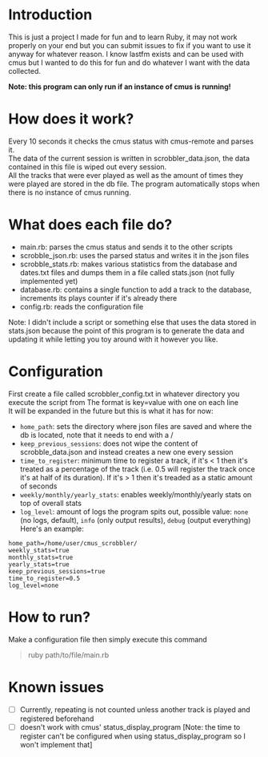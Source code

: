 # Introduction
This is just a project I made for fun and to learn Ruby, it may not work properly on your end but you can submit issues to fix if you want to use it anyway for whatever reason.
I know lastfm exists and can be used with cmus but I wanted to do this for fun and do whatever I want with the data collected.

**Note: this program can only run if an instance of cmus is running!**

# How does it work?
Every 10 seconds it checks the cmus status with cmus-remote and parses it.  
The data of the current session is written in scrobbler_data.json, the data contained in this file is wiped out every session.   
All the tracks that were ever played as well as the amount of times they were played are stored in the db file.
The program automatically stops when there is no instance of cmus running.

# What does each file do?
* main.rb: parses the cmus status and sends it to the other scripts
* scrobble_json.rb: uses the parsed status and writes it in the json files
* scrobble_stats.rb: makes various statistics from the database and dates.txt files and dumps them in a file called stats.json (not fully implemented yet)
* database.rb: contains a single function to add a track to the database, increments its plays counter if it's already there
* config.rb: reads the configuration file

Note: I didn't include a script or something else that uses the data stored in stats.json because the point of this program is to generate the data and updating it while letting you toy around with it however you like.

# Configuration
First create a file called scrobbler_config.txt in whatever directory you execute the script from
The format is key=value with one on each line  
It will be expanded in the future but this is what it has for now:
* `home_path`: sets the directory where json files are saved and where the db is located, note that it needs to end with a /
* `keep_previous_sessions`: does not wipe the content of scrobble_data.json and instead creates a new one every session
* `time_to_register`: minimum time to register a track, if it's < 1 then it's treated as a percentage of the track (i.e. 0.5 will register the track once it's at half of its duration). If it's > 1 then it's treaded as a static amount of seconds 
* `weekly/monthly/yearly_stats`: enables weekly/monthly/yearly stats on top of overall stats  
* `log_level`: amount of logs the program spits out, possible value: `none` (no logs, default), `info` (only output results), `debug` (output everything)
Here's an example:
``` 
home_path=/home/user/cmus_scrobbler/
weekly_stats=true
monthly_stats=true
yearly_stats=true
keep_previous_sessions=true
time_to_register=0.5
log_level=none
```


# How to run?
Make a configuration file then simply execute this command
> ruby path/to/file/main.rb

# Known issues
* [ ] Currently, repeating is not counted unless another track is played and registered beforehand
* [ ] doesn't work with cmus' status_display_program [Note: the time to register can't be configured when using status_display_program so I won't implement that]
